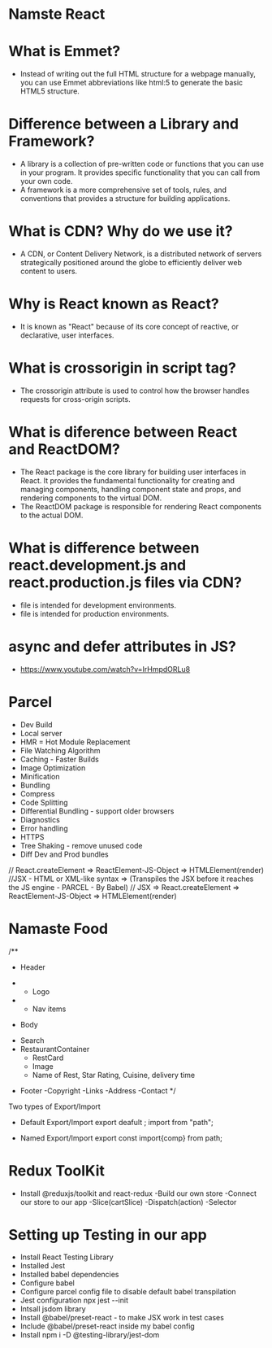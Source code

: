 # Namste React

#  What is Emmet?
-  Instead of writing out the full HTML structure for a webpage manually, you can use Emmet abbreviations like html:5 to generate the basic HTML5 structure.

# Difference between a Library and Framework?
- A library is a collection of pre-written code or functions that you can use in your program. It provides specific functionality that you can call from your own code.
- A framework is a more comprehensive set of tools, rules, and conventions that provides a structure for building applications. 

# What is CDN? Why do we use it?
- A CDN, or Content Delivery Network, is a distributed network of servers strategically positioned around the globe to efficiently deliver web content to users. 

#  Why is React known as React?
- It is known as "React" because of its core concept of reactive, or declarative, user interfaces. 

#  What is crossorigin in script tag?
- The crossorigin attribute is used to control how the browser handles requests for cross-origin scripts. 

# What is diference between React and ReactDOM?
- The React package is the core library for building user interfaces in React. It provides the fundamental functionality for creating and managing components, handling component state and props, and rendering components to the virtual DOM. 
- The ReactDOM package is responsible for rendering React components to the actual DOM.

#  What is difference between react.development.js and react.production.js files via CDN?
-  file is intended for development environments.
-  file is intended for production environments.

# async and defer attributes in JS?
- https://www.youtube.com/watch?v=IrHmpdORLu8


# Parcel
- Dev Build
- Local server
- HMR = Hot Module Replacement
- File Watching Algorithm
- Caching - Faster Builds
- Image Optimization
- Minification
- Bundling
- Compress
- Code Splitting
- Differential Bundling - support older browsers
- Diagnostics
- Error handling
- HTTPS 
- Tree Shaking - remove unused code 
- Diff Dev and Prod bundles



// React.createElement => ReactElement-JS-Object => HTMLElement(render)
//JSX - HTML or XML-like syntax => (Transpiles the JSX before it reaches the JS engine - PARCEL - By  Babel)
// JSX => React.createElement => ReactElement-JS-Object => HTMLElement(render)

# Namaste Food
/**
 * Header
 * - Logo
 * - Nav items

 * Body
 - Search
 - RestaurantContainer
   - RestCard
    - Image
    - Name of Rest, Star Rating, Cuisine, delivery time

 * Footer
   -Copyright
   -Links
   -Address
   -Contact
 */



 Two types of Export/Import

 - Default Export/Import
 export deafult <name of the var>;
 import <name of the var> from "path";


 - Named Export/Import
 export const <name of the var> 
 import{comp} from path;



 # Redux ToolKit
  - Install @reduxjs/toolkit and react-redux
  -Build our own store
  -Connect our store to our app
  -Slice(cartSlice)
  -Dispatch(action)
  -Selector

# Setting up Testing in our app
  - Install React Testing Library
  - Installed Jest
  - Installed babel dependencies
  - Configure babel
  - Configure parcel config file to disable default babel transpilation
  - Jest configuration npx jest --init
  - Intsall jsdom library
  - Install  @babel/preset-react - to make JSX work in test cases
  - Include  @babel/preset-react inside my babel config
  - Install npm i -D @testing-library/jest-dom



